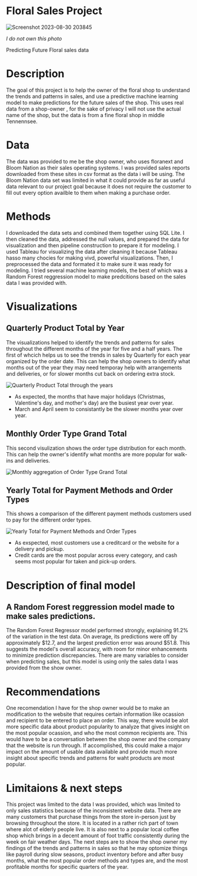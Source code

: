 # Floral Sales Project


![Screenshot 2023-08-30 203845](https://github.com/JoeBwonKenobi/Floral_Sales_Project/assets/117705408/39c7e26f-8f99-4ea3-8e80-e9305851afa2)

*I do not own this photo*

Predicting Future Floral sales data
# Description

The goal of this project is to help the owner of the floral shop to understand the trends and patterns in sales, and use a predictive machine learning model to make predictions for the future sales of the shop. This uses real data from a shop-owner , for the sake of privacy I will not use the actual name of the shop, but the data is from a fine floral shop in middle Tennennsee. 

# Data 

The data was provided to me be the shop owner, who uses floranext and Bloom Nation as their sales operating systems. I was provided sales reports downloaded from these sites in csv format as the data i will be using. The Bloom Nation data set was limited in what it could provide as far as useful data relevant to our project goal because it does not require the customer to fill out every option availble to them when making a purchase order.

# Methods
I downloaded the data sets and combined them together using SQL Lite. I then cleaned the data, addressed the null values, and prepared the data for visualization and then pipeline construction to prepare it for modeling. I used Tableau for visualizing the data after cleaning it because Tableau hasso many chocies for making vivd, powerful visualizations. Then, I preprocessed the data and formated it to make sure it was ready for modeling. I tried several machine learning models, the best of which was a Random Forest reggression model to make predcitions based on the sales data I was provided with.

# Visualizations

## **Quarterly Product Total by Year**
The visualizations helped to identify the trends and patterns for sales throughout the different months of the year for five and a half years. The first of whcich helps us to see the trends in sales by Quarterly for each year organized by the order date. This can help the shop owners to identify what months out of the year they may need temporay help with arrangements and deliveries, or for slower months cut back on ordering extra stock.


![Quarterly Product Total through the years](https://github.com/JoeBwonKenobi/Floral_Sales_Project/assets/117705408/fa029b94-0751-41ac-8aba-508b47b824c3)


- As expected, the months that have major holidays (Christmas, Valentine's day, and mother's day) are the busiest year over year.
- March and April seem to consistantly be the slower months year over year.

## **Monthly Order Type Grand Total**

This second visulization shows the order type distribution for each month. This can help the owner's identify what months are more popular for walk-ins and deliveries.

![Monthly aggregation of Order Type Grand Total](https://github.com/JoeBwonKenobi/Floral_Sales_Project/assets/117705408/6e54c648-4034-4c71-91a0-21e769d3d3ca)


## **Yearly Total for Payment Methods and Order Types**
 This shows a comparison of the different payment methods customers used to pay for the different order types.

![Yearly Total for Payment Methods and Order Types](https://github.com/JoeBwonKenobi/Floral_Sales_Project/assets/117705408/735fe6e7-88e5-46c0-90d0-18febaa6aec4)


- As exspected, most customers use a creditcard or the website for a delivery and pickup.
- Credit cards are the most popular across every category, and cash seems most popular for taken and pick-up orders.

# Description of final model

## **A Random Forest reggression model made to make sales predictions.**

The Random Forest Regressor model performed strongly, explaining 91.2% of the variation in the test data. On average, its predictions were off by approximately $12.7, and the largest prediction error was around $51.8. This suggests the model's overall accuracy, with room for minor enhancements to minimize prediction discrepancies. There are many variables to consider when predicting sales, but this model is using only the sales data I was provided from the show owner.


# Recommendations
One recomendation I have for the shop owner would be to make an modification to the website that requires certain information like ocassion and recipient to be entered to place an order. This way, there would be alot more specific data about product popularity to analyze that gives insight on the most popular ocassion, and who the most common recipients are. This would have to be a conversation between the shop owner and the company that the website is run through. If accomplished, this could make a major impact on the amount of usable data available and provide much more insight about specific trends and patterns for waht products are most popular.

# Limitaions & next steps
This project was limited to the data I was provided, which was limited to only sales statistics because of the inconsistent website data. There are many customers that purchase things from the store in-person just by browsing throughout the store. It is located in a rather rich part of town where alot of elderly people live. It is also next to a popular local coffee shop which brings in a decent amount of foot traffic consistently during the week on fair weather days. The next steps are to show the shop owner my findings of the trends and patterns in sales so that he may optomize things like payroll during slow seasons, product inventory before and after busy months, what the most popular order methods and types are, and the most profitable months for specific quarters of the year.
